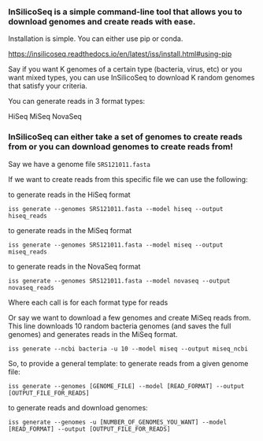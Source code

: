 ### InSilicoSeq is a simple command-line tool that allows you to download genomes and create reads with ease.

Installation is simple. You can either use pip or conda.

https://insilicoseq.readthedocs.io/en/latest/iss/install.html#using-pip


Say if you want K genomes of a certain type (bacteria, virus, etc) or you want mixed types, you can use InSilicoSeq to download K random genomes that satisfy your criteria.

You can generate reads in 3 format types:

HiSeq
MiSeq
NovaSeq

### InSilicoSeq can either take a set of genomes to create reads from or you can download genomes to create reads from!

Say we have a genome file `SRS121011.fasta`

If we want to create reads from this specific file we can use the following:

to generate reads in the HiSeq format
```
iss generate --genomes SRS121011.fasta --model hiseq --output hiseq_reads
```
to generate reads in the MiSeq format
```
iss generate --genomes SRS121011.fasta --model miseq --output miseq_reads
```
to generate reads in the NovaSeq format
```
iss generate --genomes SRS121011.fasta --model novaseq --output novaseq_reads
```
Where each call is for each format type for reads

Or say we want to download a few genomes and create MiSeq reads from. This line downloads 10 random bacteria genomes (and saves the full genomes) and generates reads in the MiSeq format.
```
iss generate --ncbi bacteria -u 10 --model miseq --output miseq_ncbi
```

So, to provide a general template:
to generate reads from a given genome file:
```
iss generate --genomes [GENOME_FILE] --model [READ_FORMAT] --output [OUTPUT_FILE_FOR_READS]
```
to generate reads and download genomes:
```
iss generate --genomes -u [NUMBER_OF_GENOMES_YOU_WANT] --model [READ_FORMAT] --output [OUTPUT_FILE_FOR_READS]
```

